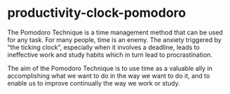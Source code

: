 # productivity-clock-pomodoro

The Pomodoro Technique is a time management method that can be used for any task. For many people, time is an enemy. The anxiety triggered by “the ticking clock”, especially when it involves a deadline, leads to ineffective work and study habits which in turn lead to procrastination.

The aim of the Pomodoro Technique is to use time as a valuable ally in accomplishing what we want to do in the way we want to do it, and to enable us to improve continually the way we work or study.

